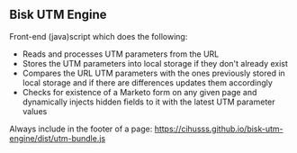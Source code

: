 ## Bisk UTM Engine

Front-end (java)script which does the following:

* Reads and processes UTM parameters from the URL
* Stores the UTM parameters into local storage if they don't already exist
* Compares the URL UTM parameters with the ones previously stored in local storage and if there are differences updates them accordingly
* Checks for existence of a Marketo form on any given page and dynamically injects hidden fields to it with the latest UTM parameter values

Always include in the footer of a page: https://cihusss.github.io/bisk-utm-engine/dist/utm-bundle.js
